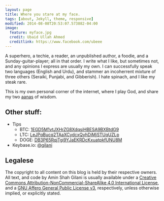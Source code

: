 ```yaml
---
layout: page
title: Where you stare at my face.
tags: [about, Jekyll, theme, responsive]
modified: 2014-08-08T20:53:07.573882-04:00
image:
  feature: myface.jpg
  credit: Ubaid Ullah Ahmed
  creditlink: https://www.facebook.com/ubeee
---
```


A superhero, a techie, a reader, an unpublished author, a foodie, and a Sunday-guitar-player; all in that order. I write what I like, but sometimes not, and any opinions I express are usually my own. I can successfully speak two languages (English and Urdu), and stammer an incoherrent mixture of three others (Seraiki, Punjabi, and Gibberish). I hate spinach, and I like my steak rare.

This is my own personal corner of the internet, where I play God, and share my two [aanas](https://en.wikipedia.org/wiki/Indian_anna) of wisdom.

## Other stuff:

* Tips <a id="tips"> </a>
    * BTC: [1EGD5M1vtJXHrZG8XdqsiHBESA9BXBtdG9](https://btc.blockr.io/address/info/1EGD5M1vtJXHrZG8XdqsiHBESA9BXBtdG9)
    * LTC: [LeJPqBucq2TAaXCydcxQyhDiMjSTUqUZLp](http://ltc.blockr.io/address/info/LeJPqBucq2TAaXCydcxQyhDiMjSTUqUZLp)
    * DOGE: [DB3P65RqjTgi9YJaEKRDcKxuatpkfUNU8M](http://dogechain.info/address/DB3P65RqjTgi9YJaEKRDcKxuatpkfUNU8M)
* Keybase.io: [@gilani](https://keybase.io/gilani)


## Legalese

The copyright to all content on this blog is held by their respective owners. All text, and code by Amin Shah Gilani is usually available under a [Creative Commons Attribution-NonCommercial-ShareAlike 4.0 International License](http://creativecommons.org/licenses/by-nc-sa/4.0/), and a [GNU Affero General Public License v3](https://www.gnu.org/licenses/agpl-3.0.html), respectively, unless otherwise implied, or explicitly stated.